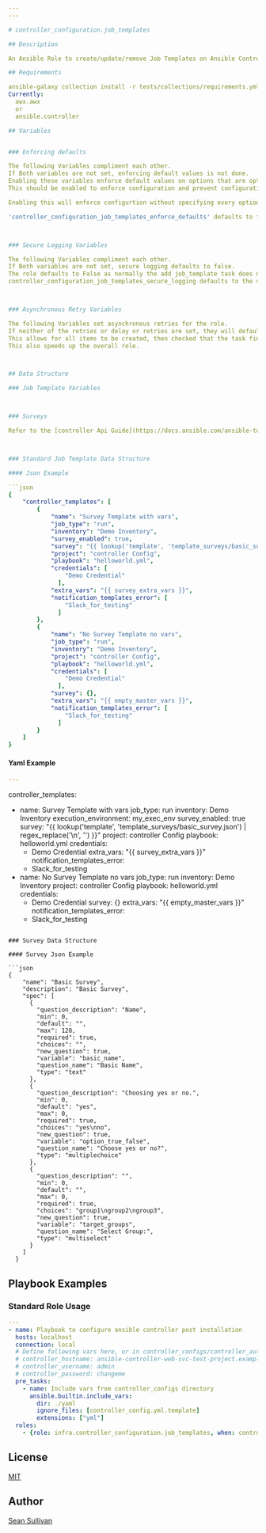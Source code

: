 ```yaml
---
---

# controller_configuration.job_templates

## Description

An Ansible Role to create/update/remove Job Templates on Ansible Controller.

## Requirements

ansible-galaxy collection install -r tests/collections/requirements.yml to be installed
Currently:
  awx.awx
  or
  ansible.controller

## Variables


### Enforcing defaults

The following Variables compliment each other.
If Both variables are not set, enforcing default values is not done.
Enabling these variables enforce default values on options that are optional in the controller API.
This should be enabled to enforce configuration and prevent configuration drift. It is recomended to be enabled, however it is not enforced by default.

Enabling this will enforce configurtion without specifying every option in the configuration files.

'controller_configuration_job_templates_enforce_defaults' defaults to the value of 'controller_configuration_enforce_defaults' if it is not explicitly called. This allows for enforced defaults to be toggled for the entire suite of controller configuration roles with a single variable, or for the user to selectively use it.



### Secure Logging Variables

The following Variables compliment each other.
If Both variables are not set, secure logging defaults to false.
The role defaults to False as normally the add job_template task does not include sensitive information.
controller_configuration_job_templates_secure_logging defaults to the value of controller_configuration_secure_logging if it is not explicitly called. This allows for secure logging to be toggled for the entire suite of configuration roles with a single variable, or for the user to selectively use it.



### Asynchronous Retry Variables

The following Variables set asynchronous retries for the role.
If neither of the retries or delay or retries are set, they will default to their respective defaults.
This allows for all items to be created, then checked that the task finishes successfully.
This also speeds up the overall role.



## Data Structure

### Job Template Variables



### Surveys

Refer to the [controller Api Guide](https://docs.ansible.com/ansible-tower/latest/html/towerapi/api_ref.html#/Job_Templates/Job_Templates_job_templates_survey_spec_create) for more information about forming surveys



### Standard Job Template Data Structure

#### Json Example

```json
{
    "controller_templates": [
        {
            "name": "Survey Template with vars",
            "job_type": "run",
            "inventory": "Demo Inventory",
            "survey_enabled": true,
            "survey": "{{ lookup('template', 'template_surveys/basic_survey.json') | regex_replace('\\n', '') }}",
            "project": "controller Config",
            "playbook": "helloworld.yml",
            "credentials": [
                "Demo Credential"
              ],
            "extra_vars": "{{ survey_extra_vars }}",
            "notification_templates_error": [
                "Slack_for_testing"
              ]
        },
        {
            "name": "No Survey Template no vars",
            "job_type": "run",
            "inventory": "Demo Inventory",
            "project": "controller Config",
            "playbook": "helloworld.yml",
            "credentials": [
                "Demo Credential"
              ],
            "survey": {},
            "extra_vars": "{{ empty_master_vars }}",
            "notification_templates_error": [
                "Slack_for_testing"
              ]
        }
    ]
}
```

#### Yaml Example

```yaml
---
```

controller_templates:
- name: Survey Template with vars
  job_type: run
  inventory: Demo Inventory
  execution_environment: my_exec_env
  survey_enabled: true
  survey: "{{ lookup('template', 'template_surveys/basic_survey.json') | regex_replace('\\n', '') }}"
  project: controller Config
  playbook: helloworld.yml
  credentials:
  - Demo Credential
  extra_vars: "{{ survey_extra_vars }}"
  notification_templates_error:
  - Slack_for_testing
- name: No Survey Template no vars
  job_type: run
  inventory: Demo Inventory
  project: controller Config
  playbook: helloworld.yml
  credentials:
  - Demo Credential
  survey: {}
  extra_vars: "{{ empty_master_vars }}"
  notification_templates_error:
  - Slack_for_testing
```

### Survey Data Structure

#### Survey Json Example

```json
{
    "name": "Basic Survey",
    "description": "Basic Survey",
    "spec": [
      {
        "question_description": "Name",
        "min": 0,
        "default": "",
        "max": 128,
        "required": true,
        "choices": "",
        "new_question": true,
        "variable": "basic_name",
        "question_name": "Basic Name",
        "type": "text"
      },
      {
        "question_description": "Choosing yes or no.",
        "min": 0,
        "default": "yes",
        "max": 0,
        "required": true,
        "choices": "yes\nno",
        "new_question": true,
        "variable": "option_true_false",
        "question_name": "Choose yes or no?",
        "type": "multiplechoice"
      },
      {
        "question_description": "",
        "min": 0,
        "default": "",
        "max": 0,
        "required": true,
        "choices": "group1\ngroup2\ngroup3",
        "new_question": true,
        "variable": "target_groups",
        "question_name": "Select Group:",
        "type": "multiselect"
      }
    ]
  }
```

## Playbook Examples

### Standard Role Usage

```yaml
---
- name: Playbook to configure ansible controller post installation
  hosts: localhost
  connection: local
  # Define following vars here, or in controller_configs/controller_auth.yml
  # controller_hostname: ansible-controller-web-svc-test-project.example.com
  # controller_username: admin
  # controller_password: changeme
  pre_tasks:
    - name: Include vars from controller_configs directory
      ansible.builtin.include_vars:
        dir: ./yaml
        ignore_files: [controller_config.yml.template]
        extensions: ["yml"]
  roles:
    - {role: infra.controller_configuration.job_templates, when: controller_templates is defined}
```

## License

[MIT](https://github.com/redhat-cop/controller_configuration#licensing)

## Author

[Sean Sullivan](https://github.com/sean-m-sullivan)
